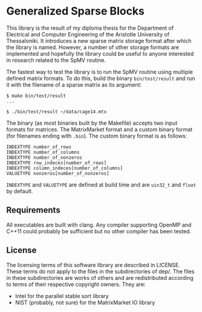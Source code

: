 # Generalized Sparse Blocks

This library is the result of my diploma thesis for the Department of
Electrical and Computer Engineering of the Aristotle University of
Thessaloniki. It introduces a new sparse matrix storage format after which the
library is named. However, a number of other storage formats are implemented
and hopefully the library could be useful to anyone interested in research
related to the SpMV routine.

The fastest way to test the library is to run the SpMV routine using multiple
defined matrix formats. To do this, build the binary `bin/test/result` and run
it with the filename of a sparse matrix as its argument:

```
$ make bin/test/result
...

$ ./bin/test/result ~/data/cage14.mtx
```

The binary (as most binaries built by the Makefile) accepts two input formats
for matrices. The MatrixMarket format and a custom binary format (for filenames
ending with `.bin`). The custom binary format is as follows:

```
INDEXTYPE number_of_rows
INDEXTYPE number_of_columns
INDEXTYPE number_of_nonzeros
INDEXTYPE row_indeces[number_of_rows]
INDEXTYPE column_indeces[number_of_columns]
VALUETYPE nonzeros[number_of_nonzeros]
```

`INDEXTYPE` and `VALUETYPE` are defined at build time and are `uin32_t` and
`float` by default.


## Requirements

All executables are built with clang. Any compiler supporting OpenMP and C++11
could probably be sufficient but no other compiler has been tested.


## License

The licensing terms of this software library are described in LICENSE. These
terms do not apply to the files in the subdirectories of dep/. The files in
these subdirectories are works of others and are redistributed according to
terms of their respective copyright owners. They are:

* Intel for the parallel stable sort library
* NIST (probably, not sure) for the MatrixMarket IO library

